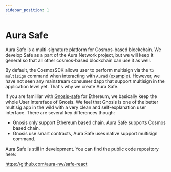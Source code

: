 ```yaml
---
sidebar_position: 1
---
```


# Aura Safe

Aura Safe is a multi-signature platform for Cosmos-based blockchain. We develop Safe as a part of the Aura Network project, but we will keep it general so that all other cosmos-based blockchain can use it as well.

By default, the CosmosSDK allows user to perform multisign via the `tx multisign` command when interacting with `Aurad` ([example](https://docs.cosmos.network/master/run-node/txs.html#signing-with-multiple-signers)). However, we have not seen any mainstream consumer dapp that support multisign in the application level yet. That's why we create Aura Safe.

If you are familliar with [Gnosis-safe](https://gnosis-safe.io/) for Ethereum, we basically keep the whole User Interaface of Gnosis. We feel that Gnosis is one of the better multisig app in the wild with a very clean and self-explanation user interface. There are several key differences though:

- Gnosis only support Ethereum based chain. Aura Safe supports Cosmos based chain.
- Gnosis use smart contracts, Aura Safe uses native support multisign command.

Aura Safe is still in development. You can find the public code repository here:

https://github.com/aura-nw/safe-react